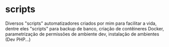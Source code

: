 # scripts
Diversos "scripts" automatizadores criados por mim para facilitar a vida, dentre eles "scripts" para backup de banco, criação de contêineres Docker, parametrização de permissões de ambiente dev, instalação de ambientes (Dev PHP...)
